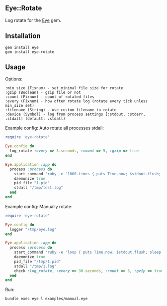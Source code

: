 Eye::Rotate
---------

Log rotate for the [Eye](http://github.com/kostya/eye) gem.

## Installation

    gem install eye
    gem install eye-rotate

## Usage

Options:

    :min_size (Fixnum) - set minimal file size for rotate
    :gzip (Boolean) - gzip file or not
    :count (Fixnum) - count of rotated files
    :every (Fixnum) - how often rotate log (rotate every tick unless min_size set)
    :filename (String) - use custom filename to rotate
    :device (Symbol) - log from process settings [:stdout, :stderr, :stdall] (default: :stdall)

Example config: Auto rotate all processes stdall:

```ruby
require 'eye-rotate'

Eye.config do
  log_rotate :every => 3.seconds, :count => 5, :gzip => true
end

Eye.application :app do
  process :process do
    start_command "ruby -e '1000.times { puts Time.now; $stdout.flush; sleep 0.1 } '"
    daemonize true
    pid_file "1.pid"
    stdall "/tmp/test.log"
  end
end
```

Example config: Manually rotate:

```ruby
require 'eye-rotate'

Eye.config do
  logger "/tmp/eye.log"
end

Eye.application :app do
  process :process do
    start_command "ruby -e 'loop { puts Time.now; $stdout.flush; sleep 0.1 } '"
    daemonize true
    pid_file "/tmp/1.pid"
    stdall "/tmp/1.log"
    check :log_rotate, :every => 30.seconds, :count => 5, :gzip => true
  end
end
```

Run:

    bundle exec eye l examples/manual.eye

